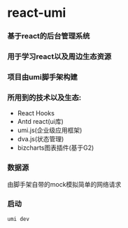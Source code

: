 # react-umi

### 基于react的后台管理系统
### 用于学习react以及周边生态资源
### 项目由umi脚手架构建
### 所用到的技术以及生态:
* React Hooks 
* Antd react(ui库)
* umi.js(企业级应用框架)
* dva.js(状态管理)
* bizcharts图表插件(基于G2)

### 数据源
由脚手架自带的mock模拟简单的网络请求

### 启动
```
umi dev
```
